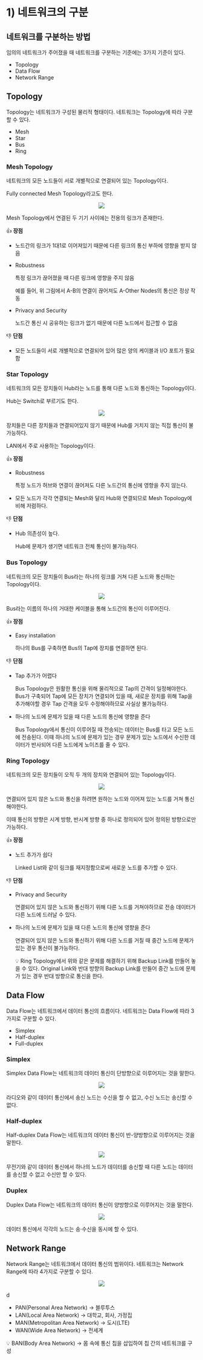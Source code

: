 # 1) 네트워크의 구분

## 네트워크를 구분하는 방법

임의의 네트워크가 주어졌을 때 네트워크를 구분하는 기준에는 3가지 기준이 있다.

- Topology
- Data Flow
- Network Range

## Topology

Topology는 네트워크가 구성된 물리적 형태이다. 네트워크는 Topology에 따라 구분할 수 있다.

- Mesh
- Star
- Bus
- Ring

### Mesh Topology

네트워크의 모든 노드들이 서로 개별적으로 연결되어 있는 Topology이다.

Fully connected Mesh Topology라고도 한다.

<p align="center"><img src="../../images/데이터통신/1) 네트워크의 구분-Untitled.png"></p>

Mesh Topology에서 연결된 두 기기 사이에는 전용의 링크가 존재한다.

👍 **장점** 

- 노드간의 링크가 1대1로 이어져있기 때문에 다른 링크의 통신 부하에 영향을 받지 않음
- Robustness
    
    특정 링크가 끊어졌을 때 다른 링크에 영향을 주지 않음
    
    예를 들어, 위 그림에서 A-B의 연결이 끊어져도 A-Other Nodes의 통신은 정상 작동
    
- Privacy and Security
    
    노드간 통신 시 공유하는 링크가 없기 때문에 다른 노드에서 접근할 수 없음
    

👎 **단점**

- 모든 노드들이 서로 개별적으로 연결되어 있어 많은 양의 케이블과 I/O 포트가 필요함

### Star Topology

네트워크의 모든 장치들이 Hub라는 노드를 통해 다른 노드와 통신하는 Topology이다.

Hub는 Switch로 부르기도 한다.

<p align="center"><img src="../../images/데이터통신/1) 네트워크의 구분-Untitled 1.png"></p>

장치들은 다른 장치들과 연결되어있지 않기 때문에 Hub를 거치지 않는 직접 통신이 불가능하다.

LAN에서 주로 사용하는 Topology이다.

👍 **장점**

- Robustness
    
    특정 노드가 허브와 연결이 끊어져도 다른 노드간의 통신에 영향을 주지 않는다.
    
- 모든 노드가 각각 연결되는 Mesh와 달리 Hub와 연결되므로 Mesh Topology에 비해 저렴하다.

👎 **단점**

- Hub 의존성이 높다.
    
    Hub에 문제가 생기면 네트워크 전체 통신이 불가능하다.
    

### Bus Topology

네트워크의 모든 장치들이 Bus라는 하나의 링크를 거쳐 다른 노드와 통신하는 Topology이다.

<p align="center"><img src="../../images/데이터통신/1) 네트워크의 구분-Untitled 2.png"></p>

Bus라는 이름의 하나의 거대한 케이블을 통해 노드간의 통신이 이루어진다.

👍 **장점**

- Easy installation
    
    하나의 Bus를 구축하면 Bus의 Tap에 장치를 연결하면 된다.
    

👎 **단점**

- Tap 추가가 어렵다
    
    Bus Topology은 원활한 통신을 위해 물리적으로 Tap의 간격이 일정해야한다. Bus가 구축되어 Tap에 모든 장치가 연결되어 있을 때, 새로운 장치를 위해 Tap을 추가해야할 경우 Tap 간격을 모두 수정해야하므로 사실상 불가능하다.
    
- 하나의 노드에 문제가 있을 때 다른 노드의 통신에 영향을 준다
    
    Bus Topology에서 통신이 이루어질 때 전송되는 데이터는 Bus를 타고 모든 노드에 전송된다. 이때 하나의 노드에 문제가 있는 경우 문제가 있는 노드에서 수신한 데이터가 반사되어 다른 노드에게 노이즈를 줄 수 있다.
    

### Ring Topology

네트워크의 모든 장치들이 오직 두 개의 장치와 연결되어 있는 Topology이다.

<p align="center"><img src="../../images/데이터통신/1) 네트워크의 구분-Untitled 3.png"></p>

연결되어 있지 않은 노드와 통신을 하려면 원하는 노드와 이어져 있는 노드를 거쳐 통신해야한다.

이때 통신의 방향은 시계 방향, 반시계 방향 중 하나로 정의되어 있어 정의된 방향으로만 가능하다.

👍 **장점**

- 노드 추가가 쉽다
    
    Linked List와 같이 링크를 재지정함으로써 새로운 노드를 추가할 수 있다.
    

👎 **단점**

- Privacy and Security
    
    연결되어 있지 않은 노드와 통신하기 위해 다른 노드를 거쳐야하므로 전송 데이터가 다른 노드에 드러날 수 있다.
    
- 하나의 노드에 문제가 있을 때 다른 노드의 통신에 영향을 준다
    
    연결되어 있지 않은 노드와 통신하기 위해 다른 노드를 거칠 때 중간 노드에 문제가 있는 경우 통신이 불가능하다.
    
    <aside>
    💡 Ring Topology에서 위와 같은 문제를 해결하기 위해 Backup Link를 만들어 놓을 수 있다. Original Link와 반대 방향의 Backup Link를 만들어 중간 노드에 문제가 있는 경우 반대 방향으로 통신을 한다.
    
    </aside>
    

## Data Flow

Data Flow는 네트워크에서 데이터 통신의 흐름이다. 네트워크는 Data Flow에 따라 3가지로 구분할 수 있다.

- Simplex
- Half-duplex
- Full-duplex

### Simplex

Simplex Data Flow는 네트워크의 데이터 통신이 단방향으로 이루어지는 것을 말한다.

<p align="center"><img src="../../images/데이터통신/1) 네트워크의 구분-Untitled 4.png"></p>

라디오와 같이 데이터 통신에서 송신 노드는 수신을 할 수 없고, 수신 노드는 송신할 수 없다.

### Half-duplex

Half-duplex Data Flow는 네트워크의 데이터 통신이 반-양방향으로 이루어지는 것을 말한다.

<p align="center"><img src="../../images/데이터통신/1) 네트워크의 구분-Untitled 5.png"></p>

무전기와 같이 데이터 통신에서 하나의 노드가 데이터를 송신할 때 다른 노드는 데이터를 송신할 수 없고 수신만 할 수 있다.

### Duplex

Duplex Data Flow는 네트워크의 데이터 통신이 양방향으로 이루어지는 것을 말한다.

<p align="center"><img src="../../images/데이터통신/1) 네트워크의 구분-Untitled 6.png"></p>

데이터 통신에서 각각의 노드는 송·수신을 동시에 할 수 있다.

## Network Range

Network Range는 네트워크에서 데이터 통신의 범위이다. 네트워크는 Network Range에 따라 4가지로 구분할 수 있다.

<p align="center"><img src="../../images/데이터통신/1) 네트워크의 구분-Untitled 7.png"></p>

d

- PAN(Personal Area Network) → 블루투스
- LAN(Local Area Network) → 대학교, 회사, 가정집
- MAN(Metropolitan Area Network) → 도시(LTE)
- WAN(Wide Area Network) → 전세계

<aside>
💡 BAN(Body Area Network) → 몸 속에 통신 칩을 삽입하여 칩 간의 네트워크를 구성

</aside>